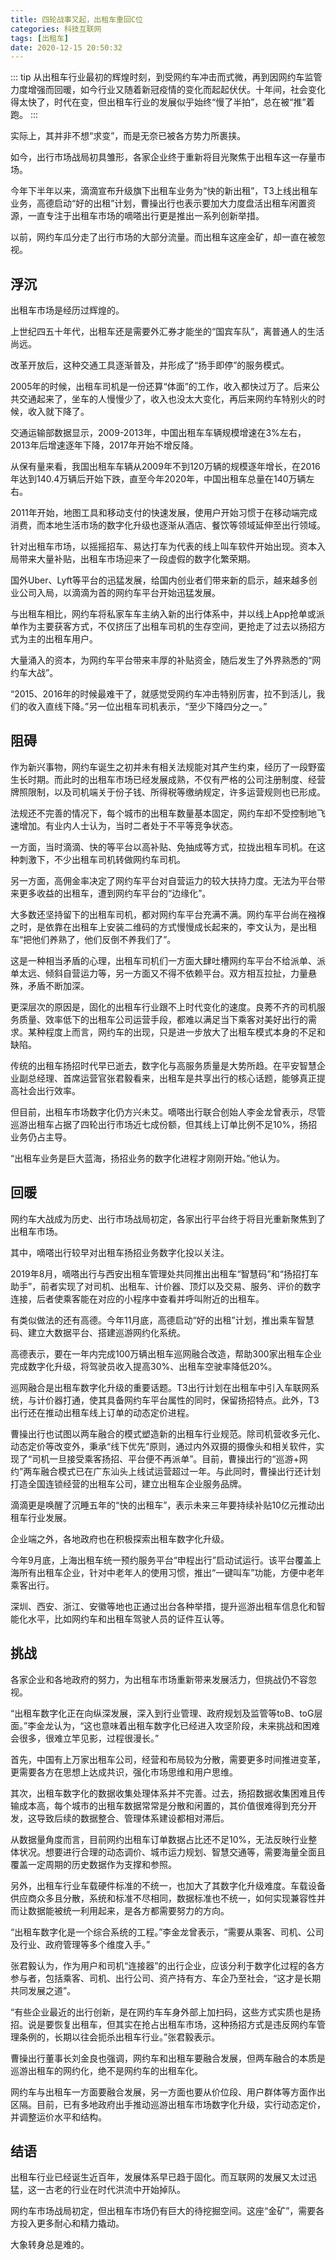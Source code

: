 ```yaml
---
title: 四轮战事又起，出租车重回C位
categories: 科技互联网
tags: [出租车]
date: 2020-12-15 20:50:32
---
```


::: tip
从出租车行业最初的辉煌时刻，到受网约车冲击而式微，再到因网约车监管力度增强而回暖，如今行业又随着新冠疫情的变化而起起伏伏。十年间，社会变化得太快了，时代在变，但出租车行业的发展似乎始终“慢了半拍”，总在被“推”着跑。
:::

<!-- more -->

实际上，其并非不想“求变”，而是无奈已被各方势力所裹挟。

如今，出行市场战局初具雏形，各家企业终于重新将目光聚焦于出租车这一存量市场。

今年下半年以来，滴滴宣布升级旗下出租车业务为“快的新出租”，T3上线出租车业务，高德启动“好的出租”计划，曹操出行也表示要加大力度盘活出租车闲置资源，一直专注于出租车市场的嘀嗒出行更是推出一系列创新举措。

以前，网约车瓜分走了出行市场的大部分流量。而出租车这座金矿，却一直在被忽视。

## 浮沉

出租车市场是经历过辉煌的。

上世纪四五十年代，出租车还是需要外汇券才能坐的“国宾车队”，离普通人的生活尚远。

改革开放后，这种交通工具逐渐普及，并形成了“扬手即停”的服务模式。

2005年的时候，出租车司机是一份还算“体面”的工作，收入都快过万了。后来公共交通起来了，坐车的人慢慢少了，收入也没太大变化，再后来网约车特别火的时候，收入就下降了。

交通运输部数据显示，2009-2013年，中国出租车车辆规模增速在3%左右，2013年后增速逐年下降，2017年开始不增反降。

从保有量来看，我国出租车车辆从2009年不到120万辆的规模逐年增长，在2016年达到140.4万辆后开始下跌，直至今年2020年，中国出租车总量在140万辆左右。

2011年开始，地图工具和移动支付的快速发展，使用户开始习惯于在移动端完成消费，而本地生活市场的数字化升级也逐渐从酒店、餐饮等领域延伸至出行领域。

针对出租车市场，以摇摇招车、易达打车为代表的线上叫车软件开始出现。资本入局带来大量补贴，出租车市场迎来了一段虚假的数字化繁荣期。

国外Uber、Lyft等平台的迅猛发展，给国内创业者们带来新的启示，越来越多创业公司入局，以滴滴为首的网约车平台开始迅猛发展。

与出租车相比，网约车将私家车车主纳入新的出行体系中，并以线上App抢单或派单作为主要获客方式，不仅挤压了出租车司机的生存空间，更抢走了过去以扬招方式为主的出租车用户。

大量涌入的资本，为网约车平台带来丰厚的补贴资金，随后发生了外界熟悉的“网约车大战”。

“2015、2016年的时候最难干了，就感觉受网约车冲击特别厉害，拉不到活儿，我们的收入直线下降。”另一位出租车司机表示，“至少下降四分之一。”

## 阻碍

作为新兴事物，网约车诞生之初并未有相关法规能对其产生约束，经历了一段野蛮生长时期。而此时的出租车市场已经发展成熟，不仅有严格的公司注册制度、经营牌照限制，以及司机端关于份子钱、所得税等缴纳规定，许多运营规则也已形成。

法规还不完善的情况下，每个城市的出租车数量基本固定，网约车却不受控制地飞速增加。有业内人士认为，当时二者处于不平等竞争状态。

一方面，当时滴滴、快的等平台以高补贴、免抽成等方式，拉拢出租车司机。在这种刺激下，不少出租车司机转做网约车司机。

另一方面，高佣金率决定了网约车平台对自营运力的较大扶持力度。无法为平台带来更多收益的出租车，遭到网约车平台的“边缘化”。

大多数还坚持留下的出租车司机，都对网约车平台充满不满。网约车平台尚在襁褓之时，是依靠在出租车上安装二维码的方式慢慢成长起来的，李文认为，是出租车“把他们养熟了，他们反倒不养我们了”。

这是一种相当矛盾的心理，出租车司机们一方面大肆吐槽网约车平台不给派单、派单太远、倾斜自营运力等，另一方面又不得不依赖平台。双方相互拉扯，力量悬殊，矛盾不断加深。

更深层次的原因是，固化的出租车行业跟不上时代变化的速度。良莠不齐的司机服务质量、效率低下的出租车公司运营手段，都难以满足当下乘客对美好出行的需求。某种程度上而言，网约车的出现，只是进一步放大了出租车模式本身的不足和缺陷。

传统的出租车扬招时代早已逝去，数字化与高服务质量是大势所趋。在平安智慧企业副总经理、首席运营官张君毅看来，出租车是共享出行的核心话题，能够真正提高社会出行效率。

但目前，出租车市场数字化仍方兴未艾。嘀嗒出行联合创始人李金龙曾表示，尽管巡游出租车占据了四轮出行市场近七成份额，但其线上订单比例不足10%，扬招业务仍占主导。

“出租车业务是巨大蓝海，扬招业务的数字化进程才刚刚开始。”他认为。

## 回暖

网约车大战成为历史、出行市场战局初定，各家出行平台终于将目光重新聚焦到了出租车市场。

其中，嘀嗒出行较早对出租车扬招业务数字化投以关注。

2019年8月，嘀嗒出行与西安出租车管理处共同推出出租车“智慧码”和“扬招打车助手”，前者实现了对司机、出租车、计价器、顶灯以及交易、服务、评价的数字连接，后者使乘客能在对应的小程序中查看并呼叫附近的出租车。

有类似做法的还有高德。今年11月底，高德启动“好的出租”计划，推出乘车智慧码、建立大数据平台、搭建巡游网约化系统。

高德表示，要在一年内完成100万辆出租车巡网融合改造，帮助300家出租车企业完成数字化升级，将驾驶员收入提高30%、出租车空驶率降低20%。

巡网融合是出租车数字化升级的重要话题。T3出行计划在出租车中引入车联网系统，与计价器打通，使其具备网约车平台属性的同时，保留扬招特点。此外，T3出行还在推动出租车线上订单的动态定价进程。

曹操出行也试图以两车融合的模式塑造新的出租车行业规范。除司机营收多元化、动态定价等改变外，秉承“线下优先”原则，通过内外双摄的摄像头和相关软件，实现了“司机一旦接受乘客扬招、平台便不再派单”。目前，曹操出行的“巡游+网约”两车融合模式已在广东汕头上线试运营超过一年。与此同时，曹操出行还计划打造全国连锁经营的出租车公司，建立出租车企业服务品牌。

滴滴更是唤醒了沉睡五年的“快的出租车”，表示未来三年要持续补贴10亿元推动出租车行业发展。

企业端之外，各地政府也在积极探索出租车数字化升级。

今年9月底，上海出租车统一预约服务平台“申程出行”启动试运行。该平台覆盖上海所有出租车企业，针对中老年人的使用习惯，推出“一键叫车”功能，方便中老年乘客出行。

深圳、西安、浙江、安徽等地也正通过出台各种举措，提升巡游出租车信息化和智能化水平，比如网约车和出租车驾驶人员的证件互认等。

## 挑战

各家企业和各地政府的努力，为出租车市场重新带来发展活力，但挑战仍不容忽视。

“出租车数字化正在向纵深发展，深入到行业管理、政府规划及监管等toB、toG层面。”李金龙认为，“这也意味着出租车数字化已经进入攻坚阶段，未来挑战和困难会很多，很难立竿见影，过程很漫长。”

首先，中国有上万家出租车公司，经营和布局较为分散，需要更多时间推进变革，更需要各方在思想上达成共识，强化市场思维和用户思维。

其次，出租车数字化的数据收集处理体系并不完善。过去，扬招数据收集困难且传输成本高，每个城市的出租车数据常常是分散和闲置的，其价值很难得到充分开发，这导致后续的数据整合、管理体系建设都相对滞后。

从数据量角度而言，目前网约出租车订单数据占比还不足10%，无法反映行业整体状况。想要进行合理的动态调价、城市运力规划、智慧交通等，需要海量全面且覆盖一定周期的历史数据作为支撑和参照。

另外，出租车行业车载硬件标准的不统一，也加大了其数字化升级难度。车载设备供应商众多且分散，系统和标准不尽相同，数据标准也不统一，如何实现兼容性并而让数据能被统一利用起来，是各方都需要努力的方向。

“出租车数字化是一个综合系统的工程。”李金龙曾表示，“需要从乘客、司机、公司及行业、政府管理等多个维度入手。”

张君毅认为，作为用户和司机“连接器”的出行企业，应该分利于数字化过程的各方参与者，包括乘客、司机、出行公司、资产持有方、车企乃至社会，“这才是长期共同发展之道”。

“有些企业最近的出行创新，是在网约车车身外部上加扫码，这些方式实质也是扬招。说是要恢复出租车，但其实在抢占出租车市场，这种扬招方式是违反网约车管理条例的，长期以往会扼杀出租车行业。”张君毅表示。

曹操出行董事长刘金良也强调，网约车和出租车要融合发展，但两车融合的本质是巡游出租车的网约化，绝不是网约车的出租车化。

网约车与出租车一方面要融合发展，另一方面也要从价位段、用户群体等方面作出区隔。目前，已有多地政府出手推动巡游出租车市场数字化升级，实行动态定价，并调整运价水平和结构。

## 结语

出租车行业已经诞生近百年，发展体系早已趋于固化。而互联网的发展又太过迅猛，这一古老的行业在时代洪流中开始掉队。

网约车市场战局初定，但出租车市场仍有巨大的待挖掘空间。这座“金矿”，需要各方投入更多耐心和精力撬动。

大象转身总是难的。